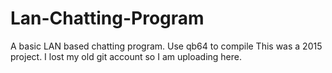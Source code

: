 # Lan-Chatting-Program
A basic LAN based chatting program.
Use qb64 to compile
This was a 2015 project. I lost my old git account so I am uploading here.
